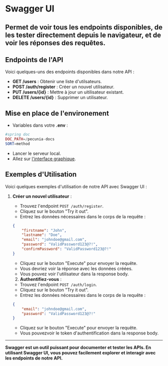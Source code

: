 
# Swagger UI 

## Permet de voir tous les endpoints disponibles, de les tester directement depuis le navigateur, et de voir les réponses des requêtes.

## Endpoints de l'API

Voici quelques-uns des endpoints disponibles dans notre API :

- **GET /users** : Obtenir une liste d'utilsateurs.
- **POST /auth/register** : Créer un nouvel utilisateur.
- **PUT /users/{id}** : Mettre à jour un uitilisateur existant.
- **DELETE /users/{id}** : Supprimer un utilisateur.

## Mise en place de l'environement

- Variables dans votre **.env** :

```php
#spring doc
DOC_PATH=/pecunia-docs
SORT=method
```

- Lancer le serveur local.
- Allez sur [l'interface graphique](http://localhost:8080/swagger-ui.html).

## Exemples d'Utilisation

Voici quelques exemples d'utilisation de notre API avec Swagger UI :

1. **Créer un nouvel utilisateur** :
    - Trouvez l'endpoint `POST /auth/register`.
    - Cliquez sur le bouton "Try it out".
    - Entrez les données nécessaires dans le corps de la requête :
    ```json
    {
        "firstname": "John",
        "lastname": "Doe",
        "email": "johndoe@gmail.com",
        "password": "ValidPassword123@?!",
        "confirmPassword": "ValidPassword123@?!"
    }   
    ```
    - Cliquez sur le bouton "Execute" pour envoyer la requête.
    - Vous devriez voir la réponse avec les données créées.
    - Vous pouvez voir l'utilisateur dans la response body.

    2. **Authentifiez-vous** :
    - Trouvez l'endpoint `POST /auth/login`.
    - Cliquez sur le bouton "Try it out".
    - Entrez les données nécessaires dans le corps de la requête :
    ```json
    {
        "email": "johndoe@gmail.com",
        "password": "ValidPassword123@?!"
    }
    ```
    - Cliquez sur le bouton "Execute" pour envoyer la requête.
    - Vous pouvezvoir le token d'authentification dans la response body.


---

**Swagger est un outil puissant pour documenter et tester les APIs. En utilisant Swagger UI, vous pouvez facilement explorer et interagir avec les endpoints de notre API.**